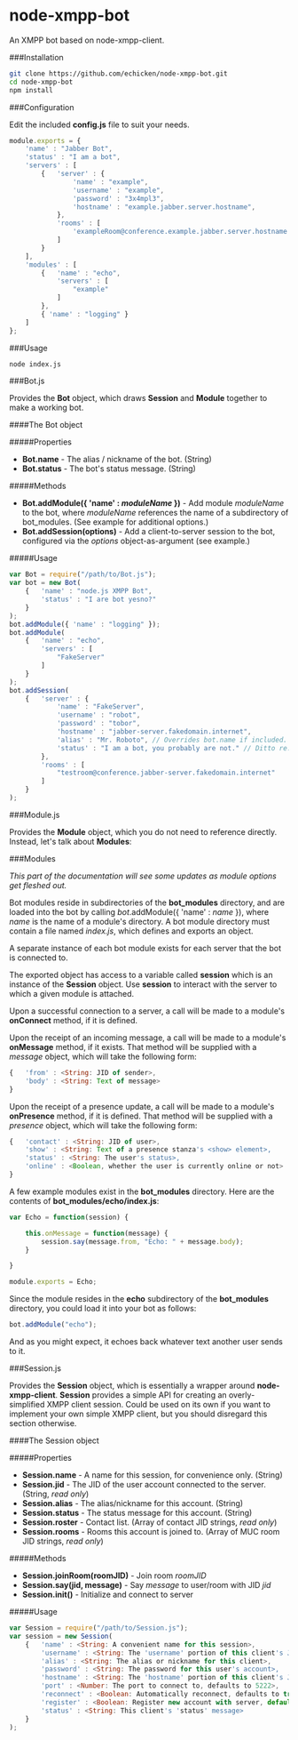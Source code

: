 node-xmpp-bot
=============

An XMPP bot based on node-xmpp-client.

###Installation

```sh
git clone https://github.com/echicken/node-xmpp-bot.git
cd node-xmpp-bot
npm install
```

###Configuration

Edit the included **config.js** file to suit your needs.

```js
module.exports = {
	'name' : "Jabber Bot",
	'status' : "I am a bot",
	'servers' : [
		{	'server' : {
				'name' : "example",
				'username' : "example",
				'password' : "3x4mpl3",
				'hostname' : "example.jabber.server.hostname",
			},
			'rooms' : [
				'exampleRoom@conference.example.jabber.server.hostname'
			]
		}
	],
	'modules' : [
		{	'name' : "echo",
			'servers' : [
				"example"
			]
		},
		{ 'name' : "logging" }
	]
};
```

###Usage

```sh
node index.js
```

###Bot.js

Provides the **Bot** object, which draws **Session** and **Module** together to make a working bot.

####The Bot object

#####Properties

* **Bot.name** - The alias / nickname of the bot. (String)
* **Bot.status** - The bot's status message. (String)

#####Methods

* **Bot.addModule({ 'name' : *moduleName* })** - Add module *moduleName* to the bot, where *moduleName* references the name of a subdirectory of bot_modules. (See example for additional options.)
* **Bot.addSession(options)** - Add a client-to-server session to the bot, configured via the *options* object-as-argument (see example.)

#####Usage

```js
var Bot = require("/path/to/Bot.js");
var bot = new Bot(
	{	'name' : "node.js XMPP Bot",
		'status' : "I are bot yesno?"
	}
);
bot.addModule({ 'name' : "logging" });
bot.addModule(
	{	'name' : "echo",
		'servers' : [
			"FakeServer"
		]
	}
);
bot.addSession(
	{	'server' : {
			'name' : "FakeServer",
			'username' : "robot",
			'password' : "tobor",
			'hostname' : "jabber-server.fakedomain.internet",
			'alias' : "Mr. Roboto", // Overrides bot.name if included.
			'status' : "I am a bot, you probably are not." // Ditto re: status
		},
		'rooms' : [
			"testroom@conference.jabber-server.fakedomain.internet"
		]
	}
);
```

###Module.js

Provides the **Module** object, which you do not need to reference directly.  Instead, let's talk about **Modules**:

###Modules

*This part of the documentation will see some updates as module options get fleshed out.*

Bot modules reside in subdirectories of the **bot_modules** directory, and are loaded into the bot by calling *bot*.addModule({ 'name' : *name* }), where *name* is the name of a module's directory.  A bot module directory must contain a file named *index.js*, which defines and exports an object.

A separate instance of each bot module exists for each server that the bot is connected to.

The exported object has access to a variable called **session** which is an instance of the **Session** object.  Use **session** to interact with the server to which a given module is attached.

Upon a successful connection to a server, a call will be made to a module's **onConnect** method, if it is defined.

Upon the receipt of an incoming message, a call will be made to a module's **onMessage** method, if it exists.  That method will be supplied with a *message* object, which will take the following form:

```js
{	'from' : <String: JID of sender>,
	'body' : <String: Text of message>
}
```

Upon the receipt of a presence update, a call will be made to a module's **onPresence** method, if it is defined.  That method will be supplied with a *presence* object, which will take the following form:

```js
{	'contact' : <String: JID of user>,
	'show' : <String: Text of a presence stanza's <show> element>,
	'status' : <String: The user's status>,
	'online' : <Boolean, whether the user is currently online or not>
}
```

A few example modules exist in the **bot_modules** directory.  Here are the contents of **bot_modules/echo/index.js**:

```js
var Echo = function(session) {

	this.onMessage = function(message) {
		session.say(message.from, "Echo: " + message.body);
	}

}

module.exports = Echo;
```

Since the module resides in the **echo** subdirectory of the **bot_modules** directory, you could load it into your bot as follows:

```js
bot.addModule("echo");
```

And as you might expect, it echoes back whatever text another user sends to it.

###Session.js

Provides the **Session** object, which is essentially a wrapper around **node-xmpp-client**.  **Session** provides a simple API for creating an overly-simplified XMPP client session.  Could be used on its own if you want to implement your own simple XMPP client, but you should disregard this section otherwise.

####The Session object

#####Properties

* **Session.name** - A name for this session, for convenience only. (String)
* **Session.jid** - The JID of the user account connected to the server. (String, *read only*)
* **Session.alias** - The alias/nickname for this account. (String)
* **Session.status** - The status message for this account. (String)
* **Session.roster** - Contact list. (Array of contact JID strings, *read only*)
* **Session.rooms** - Rooms this account is joined to. (Array of MUC room JID strings, *read only*)

#####Methods

* **Session.joinRoom(roomJID)** - Join room *roomJID*
* **Session.say(jid, message)** - Say *message* to user/room with JID *jid*
* **Session.init()** - Initialize and connect to server

#####Usage

```js
var Session = require("/path/to/Session.js");
var session = new Session(
	{	'name' : <String: A convenient name for this session>,
		'username' : <String: The 'username' portion of this client's JID>,
		'alias' : <String: The alias or nickname for this client>,
		'password' : <String: The password for this user's account>,
		'hostname' : <String: The 'hostname' portion of this client's JID>,
		'port' : <Number: The port to connect to, defaults to 5222>,
		'reconnect' : <Boolean: Automatically reconnect, defaults to true>,
		'register' : <Boolean: Register new account with server, default is false>,
		'status' : <String: This client's 'status' message>
	}
);
```